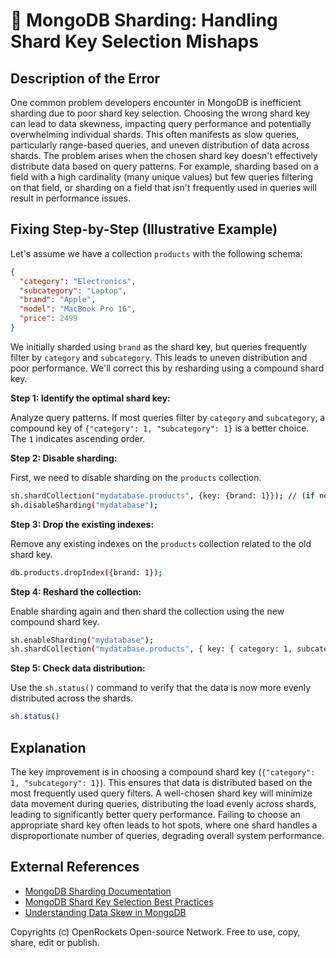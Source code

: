 # 🐞 MongoDB Sharding: Handling Shard Key Selection Mishaps


## Description of the Error

One common problem developers encounter in MongoDB is inefficient sharding due to poor shard key selection. Choosing the wrong shard key can lead to data skewness, impacting query performance and potentially overwhelming individual shards. This often manifests as slow queries, particularly range-based queries,  and uneven distribution of data across shards.  The problem arises when the chosen shard key doesn't effectively distribute data based on query patterns.  For example, sharding based on a field with a high cardinality (many unique values) but few queries filtering on that field, or sharding on a field that isn't frequently used in queries will result in performance issues.


## Fixing Step-by-Step (Illustrative Example)

Let's assume we have a collection `products` with the following schema:

```json
{
  "category": "Electronics",
  "subcategory": "Laptop",
  "brand": "Apple",
  "model": "MacBook Pro 16",
  "price": 2499
}
```

We initially sharded using `brand` as the shard key, but queries frequently filter by `category` and `subcategory`. This leads to uneven distribution and poor performance.  We'll correct this by resharding using a compound shard key.

**Step 1: Identify the optimal shard key:**

Analyze query patterns.  If most queries filter by `category` and `subcategory`, a compound key of `{"category": 1, "subcategory": 1}` is a better choice. The `1` indicates ascending order.

**Step 2:  Disable sharding:**

First, we need to disable sharding on the `products` collection.

```bash
sh.shardCollection("mydatabase.products", {key: {brand: 1}}); // (if necessary, existing shard key command)
sh.disableSharding("mydatabase");
```

**Step 3:  Drop the existing indexes:**

Remove any existing indexes on the `products` collection related to the old shard key.

```bash
db.products.dropIndex({brand: 1});
```

**Step 4: Reshard the collection:**

Enable sharding again and then shard the collection using the new compound shard key.

```bash
sh.enableSharding("mydatabase");
sh.shardCollection("mydatabase.products", { key: { category: 1, subcategory: 1 } });
```


**Step 5: Check data distribution:**

Use the `sh.status()` command to verify that the data is now more evenly distributed across the shards.

```bash
sh.status()
```


## Explanation

The key improvement is in choosing a compound shard key (`{"category": 1, "subcategory": 1}`). This ensures that data is distributed based on the most frequently used query filters.  A well-chosen shard key will minimize data movement during queries, distributing the load evenly across shards, leading to significantly better query performance.  Failing to choose an appropriate shard key often leads to hot spots, where one shard handles a disproportionate number of queries, degrading overall system performance.


## External References

* [MongoDB Sharding Documentation](https://www.mongodb.com/docs/manual/sharding/)
* [MongoDB Shard Key Selection Best Practices](https://www.mongodb.com/blog/post/best-practices-for-shard-key-selection-in-mongodb)
* [Understanding Data Skew in MongoDB](https://www.mongodb.com/blog/post/understanding-data-skew-in-mongodb)


Copyrights (c) OpenRockets Open-source Network. Free to use, copy, share, edit or publish.

